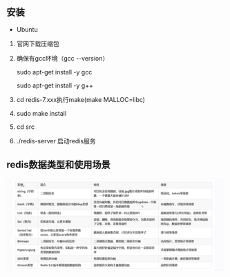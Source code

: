 ## 安装

* Ubuntu

1. 官网下载压缩包

2. 确保有gcc环境（gcc --version） 

   sudo apt-get install -y gcc

   sudo apt-get install -y g++

3. cd redis-7.xxx执行make(make MALLOC=libc)

4. sudo make install

5. cd src

6. ./redis-server 启动redis服务  

## redis数据类型和使用场景

![images](images\001.png)









